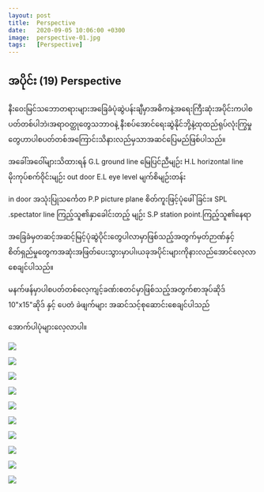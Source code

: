 ```yaml
---
layout: post
title:  Perspective
date:   2020-09-05 10:06:00 +0300
image:  perspective-01.jpg
tags:   [Perspective]
---
```

## အပိုင်း (19) Perspective

နီးဝေးမြင်သဘောတရားများအ‌ခြေခံပုံဆွဲပန်းချီမှာအဓိကနဲ့အရေးကြီးဆုံးအပိုင်းကပါစပတ်တစ်ပါဘဲ၊အရာဝတ္ထုတွေသဘာဝနဲ့ နီးစပ်အောင်ရေးဆွဲနိုင်ဘို့နဲ့ထုထည်ရုပ်လုံးကြွမှု တွေဟာပါစပတ်တစ်အကြောင်းသိနားလည်မှသာအဆင်ပြေမည်ဖြစ်ပါသည်။

အခေါ်အဝေါ်များသိထားရန်
G.L ground line မြေပြင်ညီမျဉ်း
H.L horizontal line မိုးကုပ်စက်ဝိုင်းမျဉ်း out door
E.L eye level မျက်စိမျဉ်းတန်း

in door အသုံးပြုသင်္ကေတ
P.P picture plane စိတ်ကူးဖြင့်ပုံ‌ဖေါ်ခြင်း။
SPL .spectator line ကြည့်သူ၏နှာခေါင်းတည့် မျဉ်း
S.P station point.ကြည့်သူ၏နေရာ

အခြေခံမှတဆင့်အဆင့်မြင့်ပုံဆွဲပိုင်းတွေပါလာမှာဖြစ်သည့်အတွက်မှတ်ဉာဏ်နှင့်စိတ်ရှည်မှုတွေကအဆုံးအဖြတ်ပေးသွားမှာပါ၊ယခုအပိုင်းများကိုနားလည်အောင်လေ့လာစေချင်ပါသည်။

မနက်ဖန်မှာပါစပတ်တစ်လေ့ကျင့်ခဏ်းစတင်မှာဖြစ်သည့်အတွက်စာအုပ်ဆိုဒ် 10"x15"ဆိုဒ် နှင့် ပေတံ ခဲဖျက်များ အဆင်သင့်စုဆောင်းစေချင်ပါသည်

အောက်ပါပုံများလေ့လာပါ။

![]({{site.baseurl}}/img/perspective-01.jpg)

![]({{site.baseurl}}/img/perspective-02.jpg)

![]({{site.baseurl}}/img/perspective-03.jpg)

![]({{site.baseurl}}/img/perspective-04.jpg)

![]({{site.baseurl}}/img/perspective-05.jpg)

![]({{site.baseurl}}/img/perspective-06.jpg)

![]({{site.baseurl}}/img/perspective-07.jpg)

![]({{site.baseurl}}/img/perspective-08.jpg)

![]({{site.baseurl}}/img/perspective-09.jpg)

![]({{site.baseurl}}/img/perspective-10.jpg)

